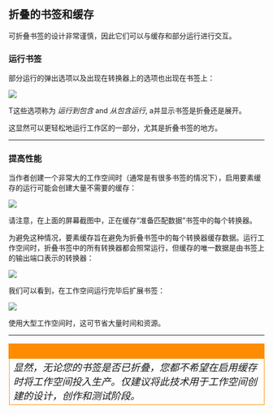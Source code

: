 ## 折叠的书签和缓存 ##
可折叠书签的设计非常谨慎，因此它们可以与缓存和部分运行进行交互。


### 运行书签 ###

部分运行的弹出选项以及出现在转换器上的选项也出现在书签上：

![](./Images/Img3.011.RunFromContained.png)

T这些选项称为 *运行到包含* and *从包含运行*, a并显示书签是折叠还是展开。

这显然可以更轻松地运行工作区的一部分，尤其是折叠书签的地方。

---

### 提高性能 ###

当作者创建一个非常大的工作空间时（通常是有很多书签的情况下），启用要素缓存的运行可能会创建大量不需要的缓存：

![](./Images/Img3.012.CachingInBookmark.png)
 
请注意，在上面的屏幕截图中，正在缓存“准备匹配数据”书签中的每个转换器。

为避免这种情况，要素缓存旨在避免为折叠书签中的每个转换器缓存数据。运行工作空间时，折叠书签中的所有转换器都会照常运行，但缓存的唯一数据是由书签上的输出端口表示的转换器：

![](./Images/Img3.013.CachingOnBookmark.png)

我们可以看到，在工作空间运行完毕后扩展书签：

![](./Images/Img3.014.NoCachingInBookmark.png)

使用大型工作空间时，这可节省大量时间和资源。

---

<!--Person X Says Section-->

<table style="border-spacing: 0px">
<tr>
<td style="vertical-align:middle;background-color:darkorange;border: 2px solid darkorange">
<i class="fa fa-quote-left fa-lg fa-pull-left fa-fw" style="color:white;padding-right: 12px;vertical-align:text-top"></i>
<span style="color:white;font-size:x-large;font-weight: bold;font-family:serif"Workbench医生说...</span>
</td>
</tr>

<tr>
<td style="border: 1px solid darkorange">
<span style="font-family:serif; font-style:italic; font-size:larger">
显然，无论您的书签是否已折叠，您都不希望在启用缓存时将工作空间投入生产。仅建议将此技术用于工作空间创建的设计，创作和测试阶段。
</span>
</td>
</tr>
</table>
